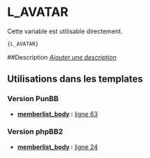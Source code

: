 # L_AVATAR


Cette variable est utilisable directement.

```html
{L_AVATAR}
```

##Description
[*Ajouter une description*](https://fa-tvars.appspot.com/var/L_AVATAR)

## Utilisations dans les templates

### Version PunBB

* __[memberlist_body](../tpl/var/punbb/memberlist_body.md#readme) :__ [ligne 63](../tpl/src/punbb/memberlist_body.tpl#L63)

### Version phpBB2

* __[memberlist_body](../tpl/var/subsilver/memberlist_body.md#readme) :__ [ligne 24](../tpl/src/subsilver/memberlist_body.tpl#L24)